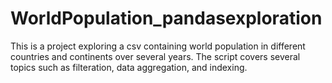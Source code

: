 # WorldPopulation_pandasexploration
This is a project exploring a csv containing world population in different countries and continents over several years. The script covers several topics such as filteration, data aggregation, and indexing.
